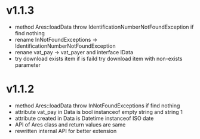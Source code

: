 v1.1.3
======
- method Ares::loadData throw IdentificationNumberNotFoundException if find nothing
- rename InNotFoundExceptions -> IdentificationNumberNotFoundException
- renane vat_pay -> vat_payer and interface IData
- try download exists item if is faild try download item with non-exists parameter

v1.1.2
======
- method Ares::loadData throw InNotFoundExceptions if find nothing
- attribute vat_pay in Data is bool instanceof empty string and string 1
- attribute created in Data is Datetime instanceof ISO date
- API of Ares class and return values are same
- rewritten internal API for better extension
